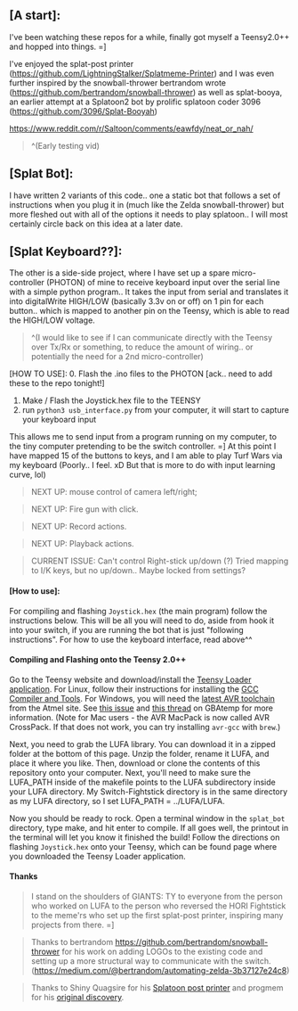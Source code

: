 ## [A start]:
I've been watching these repos for a while, finally got myself a Teensy2.0++ and hopped into things. =] 

I've enjoyed the splat-post printer (https://github.com/LightningStalker/Splatmeme-Printer) and I was even further inspired by the snowball-thrower bertrandom wrote (https://github.com/bertrandom/snowball-thrower) as well as splat-booya, an earlier attempt at a Splatoon2 bot by prolific splatoon coder 3096 (https://github.com/3096/Splat-Booyah) 

https://www.reddit.com/r/Saltoon/comments/eawfdy/neat_or_nah/

> ^(Early testing vid)

## [Splat Bot]:
I have written 2 variants of this code.. one a static bot that follows a set of instructions when you plug it in (much like the Zelda snowball-thrower) but more fleshed out with all of the options it needs to play splatoon.. I will most certainly circle back on this idea at a later date.

## [Splat Keyboard??]:
The other is a side-side project, where I have set up a spare micro-controller (PHOTON) of mine to receive keyboard input over the serial line with a simple python program.. It takes the input from serial and translates it into digitalWrite HIGH/LOW (basically 3.3v on or off) on 1 pin for each button.. which is mapped to another pin on the Teensy, which is able to read the HIGH/LOW voltage.
> ^(I would like to see if I can communicate directly with the Teensy over Tx/Rx or something, to reduce the amount of wiring.. or potentially the need for a 2nd micro-controller)

[HOW TO USE]: 
0. Flash the .ino files to the PHOTON [ack.. need to add these to the repo tonight!]
1. Make / Flash the Joystick.hex file to the TEENSY
2. run `python3 usb_interface.py` from your computer, it will start to capture your keyboard input


This allows me to send input from a program running on my computer, to the tiny computer pretending to be the switch controller. =] At this point I have mapped 15 of the buttons to keys, and I am able to play Turf Wars via my keyboard (Poorly.. I feel. xD But that is more to do with input learning curve, lol) 

> NEXT UP: mouse control of camera left/right; 

> NEXT UP: Fire gun with click.

> NEXT UP: Record actions.

> NEXT UP: Playback actions.

> CURRENT ISSUE: Can't control Right-stick up/down (?) Tried mapping to I/K keys, but no up/down.. Maybe locked from settings?

#### [How to use]:
For compiling and flashing `Joystick.hex` (the main program) follow the instructions below. This will be all you will need to do, aside from hook it into your switch, if you are running the bot that is just "following instructions". For how to use the keyboard interface, read above^^

#### Compiling and Flashing onto the Teensy 2.0++
Go to the Teensy website and download/install the [Teensy Loader application](https://www.pjrc.com/teensy/loader.html). For Linux, follow their instructions for installing the [GCC Compiler and Tools](https://www.pjrc.com/teensy/gcc.html). For Windows, you will need the [latest AVR toolchain](http://www.atmel.com/tools/atmelavrtoolchainforwindows.aspx) from the Atmel site. See [this issue](https://github.com/LightningStalker/Splatmeme-Printer/issues/10) and [this thread](http://gbatemp.net/threads/how-to-use-shinyquagsires-splatoon-2-post-printer.479497/) on GBAtemp for more information. (Note for Mac users - the AVR MacPack is now called AVR CrossPack. If that does not work, you can try installing `avr-gcc` with `brew`.)

Next, you need to grab the LUFA library. You can download it in a zipped folder at the bottom of this page. Unzip the folder, rename it LUFA, and place it where you like. Then, download or clone the contents of this repository onto your computer. Next, you'll need to make sure the LUFA_PATH inside of the makefile points to the LUFA subdirectory inside your LUFA directory. My Switch-Fightstick directory is in the same directory as my LUFA directory, so I set LUFA_PATH = ../LUFA/LUFA.

Now you should be ready to rock. Open a terminal window in the `splat_bot` directory, type make, and hit enter to compile. If all goes well, the printout in the terminal will let you know it finished the build! Follow the directions on flashing `Joystick.hex` onto your Teensy, which can be found page where you downloaded the Teensy Loader application.

#### Thanks
> I stand on the shoulders of GIANTS: TY to everyone from the person who worked on LUFA to the person who reversed the HORI Fightstick to the meme'rs who set up the first splat-post printer, inspiring many projects from there. =]

> Thanks to bertrandom https://github.com/bertrandom/snowball-thrower for his work on adding LOGOs to the existing code and setting up a more structural way to communicate with the switch. (https://medium.com/@bertrandom/automating-zelda-3b37127e24c8)

> Thanks to Shiny Quagsire for his [Splatoon post printer](https://github.com/shinyquagsire23/Switch-Fightstick) and progmem for his [original discovery](https://github.com/progmem/Switch-Fightstick).